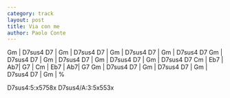 ```yaml
---
category: track
layout: post
title: Via con me
author: Paolo Conte
---
```



<canvas class="chords"  markdown="0">
Gm | D7sus4 D7 | Gm | D7sus4 D7 | Gm  | D7sus4 D7 | Gm  | D7sus4 D7
Gm | D7sus4 D7 | Gm | D7sus4 D7 | Gm  | D7sus4 D7  | Gm  | D7sus4 D7
Cm | Eb7 | Ab7|  G7 | Cm | Eb7 | Ab7|  G7 
Gm | D7sus4 D7 | Gm | D7sus4 D7 | Gm  | D7sus4 D7 | Gm  | %
</canvas>

<canvas class="diagram">D7sus4:5:x5758x</canvas>
<canvas class="diagram">D7sus4/A:3:5x553x</canvas>



